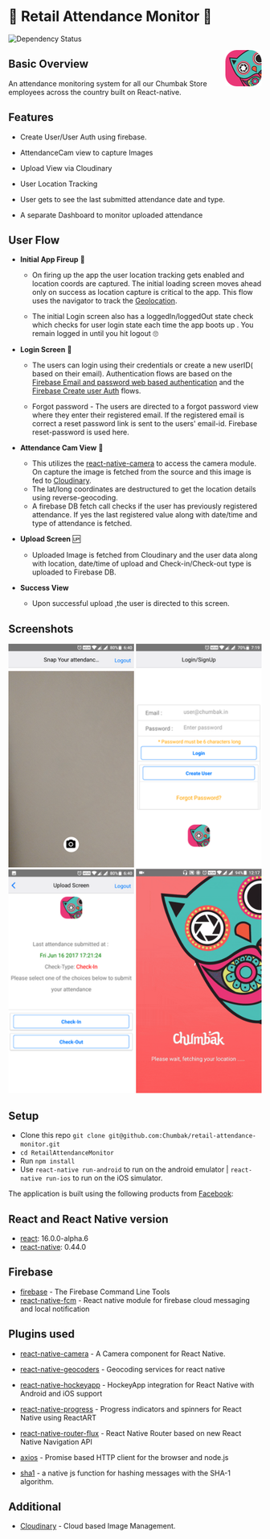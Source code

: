 #  🌟 Retail Attendance Monitor 🌟
![Dependency Status](https://david-dm.org/7kfpun/AudienceNetworkReactNative.svg)


 <img src="src/Images/icon.png" align="right" />


## Basic Overview
An attendance monitoring system for all our Chumbak Store employees across the country built on React-native.

## Features
- Create User/User Auth using firebase.

- AttendanceCam view to capture Images

- Upload View via Cloudinary

- User Location Tracking

- User gets to see the last submitted attendance date and type.

- A separate  Dashboard to monitor uploaded attendance

## User Flow

 - **Initial App Fireup** 🚀
     - On firing up the app the user location tracking gets enabled and location coords are captured. The initial loading screen moves ahead only on success as location capture is critical to the app. This flow uses the navigator to track the [Geolocation](https://developer.mozilla.org/en-US/docs/Web/API/Navigator/geolocation).

     - The initial Login screen also has a loggedIn/loggedOut state check which checks for user login state each time the app boots up . You remain logged in until you hit logout 🙄


 -  **Login Screen**  🔑
    - The users can login using their credentials or create a new userID( based on their email). Authentication flows are based on the [Firebase Email and password web based authentication](https://firebase.google.com/docs/auth/web/password-auth)  and  the [Firebase Create user Auth](https://firebase.google.com/docs/auth/web/password-auth) flows.

    - Forgot password  - The users are directed to a forgot password view where they enter their registered email. If the registered email is correct a reset password link is sent to the users' email-id. Firebase reset-password is used here.

- **Attendance Cam View** 📸

    - This utilizes the [react-native-camera](https://github.com/lwansbrough/react-native-camera)
    to access the camera module. On capture the image is fetched from the source and this image is fed to [Cloudinary](http://cloudinary.com/).
    - The lat/long coordinates are destructured to get the location details using reverse-geocoding.
    - A firebase DB  fetch call checks if the user has previously registered attendance. If yes the last registered value along with date/time and type of attendance is fetched.


- **Upload Screen** 🆙

    - Uploaded Image is fetched from Cloudinary and  the user data along with location, date/time of upload and Check-in/Check-out type is uploaded to Firebase DB.


- **Success View**

    - Upon successful upload ,the user is directed to this screen.


## Screenshots

<img src="src/Images/gitassets/attcam.png" width="250">
<img src="src/Images/gitassets/login.png" width="250">
<img src="src/Images/gitassets/upload1.png" width="250">

<img src="src/Images/gitassets/flow.gif" width="250" />


## Setup ##    

- Clone this repo `git clone git@github.com:Chumbak/retail-attendance-monitor.git`
- `cd RetailAttendanceMonitor`
- Run `npm install`
- Use `react-native run-android` to run on the android emulator | `react-native run-ios` to run on the iOS simulator.



The application is built using the following products from [Facebook](https://developers.facebook.com/):


## React and React Native version

* [react](https://github.com/facebook/react): 16.0.0-alpha.6
* [react-native](https://github.com/facebook/react-native): 0.44.0

## Firebase
* [firebase](https://github.com/firebase/firebase-tools) - The Firebase Command Line Tools
* [react-native-fcm](https://github.com/evollu/react-native-fcm) - React native module for firebase cloud messaging and local notification

## Plugins used

* [react-native-camera](https://github.com/lwansbrough/react-native-camera.git) - A Camera component for React Native.

* [react-native-geocoders](https://github.com/devfd/react-native-geocoder) -    Geocoding services for react native

* [react-native-hockeyapp](https://github.com/slowpath/react-native-hockeyapp) - HockeyApp integration for React Native with Android and iOS support
* [react-native-progress](https://github.com/oblador/react-native-progress) - Progress indicators and spinners for React Native using ReactART

* [react-native-router-flux](https://github.com/aksonov/react-native-router-flux/) - React Native Router based on new React Native Navigation API

* [axios](https://github.com/mzabriskie/axios) - Promise based HTTP client for the browser and node.js

* [sha1](https://github.com/pvorb/node-sha1) - a native js function for hashing messages with the SHA-1 algorithm.


## Additional

* [Cloudinary](http://cloudinary.com/) - Cloud based Image Management.
